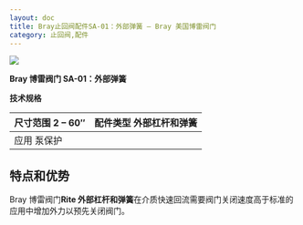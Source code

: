 ```yaml
---
layout: doc
title: Bray止回阀配件SA-01：外部弹簧 – Bray 美国博雷阀门
category: 止回阀,配件
---
```


![](/2022/09/download-8.png)

**Bray 博雷阀门 SA-01：外部弹簧**

**技术规格**

| 尺寸范围 2 – 60″ | 配件类型 外部杠杆和弹簧 |
| ---------------- | ----------------------- |
| 应用 泵保护      |                         |

## 特点和优势

Bray 博雷阀门**Rite 外部杠杆和弹簧**在介质快速回流需要阀门关闭速度高于标准的应用中增加外力以预先关闭阀门。
